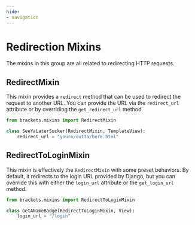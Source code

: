 ```yaml
---
hide:
- navigation
---
```

# Redirection Mixins

The mixins in this group are all related to redirecting HTTP requests.

## RedirectMixin

This mixin provides a `redirect` method that can be used to redirect
the request to another URL. You can provide the URL via the `redirect_url`
attribute or by overriding the `get_redirect_url` method.

```py
from brackets.mixins import RedirectMixin

class SeeYaLaterSucker(RedirectMixin, TemplateView):
    redirect_url = "youre/outta/here.html"
```

## RedirectToLoginMixin

This mixin is effectively the `RedirectMixin` with some preset behaviors.
By default, it redirects to the login URL provided by Django, but you can
override this with either the `login_url` attribute or the `get_login_url`
method.

```py
from brackets.mixins import RedirectToLoginMixin

class GetANameBadge(RedirectToLoginMixin, View):
    login_url = "/login"
```
